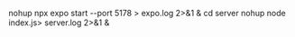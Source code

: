 nohup npx expo start --port 5178 > expo.log 2>&1 &
cd server
nohup node index.js> server.log 2>&1 &
<!-- server 3007 -->